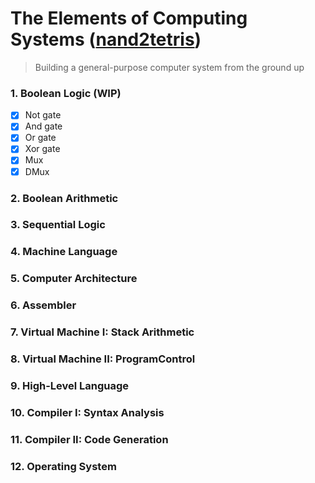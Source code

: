 # The Elements of Computing Systems ([nand2tetris](https://www.nand2tetris.org/))

> Building a general-purpose computer system from the ground up

### 1. Boolean Logic (WIP)

- [x] Not gate
- [x] And gate
- [x] Or gate
- [x] Xor gate
- [x] Mux
- [x] DMux

### 2. Boolean Arithmetic

### 3. Sequential Logic

### 4. Machine Language

### 5. Computer Architecture

### 6. Assembler

### 7. Virtual Machine I: Stack Arithmetic

### 8. Virtual Machine II: ProgramControl

### 9. High-Level Language

### 10. Compiler I: Syntax Analysis

### 11. Compiler II: Code Generation

### 12. Operating System
